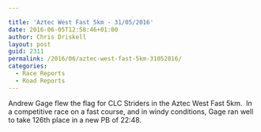 ```yaml
---

title: 'Aztec West Fast 5km - 31/05/2016'
date: 2016-06-05T12:58:46+01:00
author: Chris Driskell
layout: post
guid: 2311
permalink: /2016/06/aztec-west-fast-5km-31052016/
categories:
  - Race Reports
  - Road Reports
---
```

<div>
  Andrew Gage flew the flag for CLC Striders in the Aztec West Fast 5km.  In a competitive race on a fast course, and in windy conditions, Gage ran well to take 126th place in a new PB of 22:48.
</div>